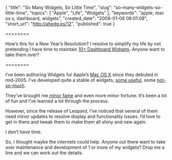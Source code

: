 {
  "title": "So Many Widgets, So Little Time",
  "slug": "so-many-widgets-so-little-time",
  "topics": [
    "Apple",
    "Life",
    "Widgets"
  ],
  "keywords": "apple, mac os x, dashboard, widgets",
  "created_date": "2008-01-08 08:01:08",
  "short_url": "http://ahedg.es/12",
  "published": true
}

========

How’s this for a New Year’s Resolution? I resolve to simplify my life by not pretending I have time to maintain <a href="http://andrew.hedges.name/widgets/">10+ Dashboard Widgets</a>. Anyone want to take them over?

========

I’ve been authoring Widgets for Apple’s <a href="http://www.apple.com/macosx/">Mac OS X</a> since they debuted in mid-2005. I’ve developed quite a stable of widgets, <a href="/widgets/#makeapass">some useful</a>, some <a href="/widgets/#myresolution">not-so-much</a>.

They’ve brought me <a href="http://www.widgetshow.com/?p=121">minor fame</a> and even more minor fortune. It’s been a lot of fun and I’ve learned a lot through the process.

However, since the release of Leopard, I’ve noticed that several of them need minor updates to resolve display and functionality issues. I’d love to get in there and tweak them to make them all shiny and new again.

I don’t have time.

So, I thought maybe the internets could help. Anyone out there want to take over maintenance and development of 1 or more of my widgets? Drop me a line and we can work out the details.
